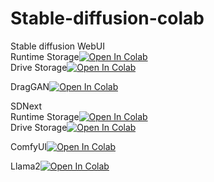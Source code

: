 # Stable-diffusion-colab

Stable diffusion WebUI<br>
Runtime Storage[![Open In Colab](https://colab.research.google.com/assets/colab-badge.svg)](https://colab.research.google.com/github/Kimyobu/Stable-diffusion-a1111-colab/blob/main/colab.ipynb) <br>
Drive Storage[![Open In Colab](https://colab.research.google.com/assets/colab-badge.svg)](https://colab.research.google.com/github/Kimyobu/Stable-diffusion-a1111-colab/blob/main/drive.ipynb)

DragGAN[![Open In Colab](https://colab.research.google.com/assets/colab-badge.svg)](https://colab.research.google.com/github/Kimyobu/Stable-diffusion-a1111-colab/blob/main/DragGan_collab_gradio.ipynb)

SDNext<br>
Runtime Storage[![Open In Colab](https://colab.research.google.com/assets/colab-badge.svg)](https://colab.research.google.com/github/Kimyobu/Stable-diffusion-a1111-colab/blob/main/SDNext_Colab.ipynb) <br>
Drive Storage[![Open In Colab](https://colab.research.google.com/assets/colab-badge.svg)](https://colab.research.google.com/github/Kimyobu/Stable-diffusion-a1111-colab/blob/main/SDNext_Drive.ipynb)

ComfyUI[![Open In Colab](https://colab.research.google.com/assets/colab-badge.svg)](https://colab.research.google.com/github/Kimyobu/Stable-diffusion-a1111-colab/blob/main/comfyui_colab.ipynb)

Llama2[![Open In Colab](https://colab.research.google.com/assets/colab-badge.svg)](https://colab.research.google.com/github/Kimyobu/Stable-diffusion-a1111-colab/blob/main/llama-2-7b-chat.ipynb)

